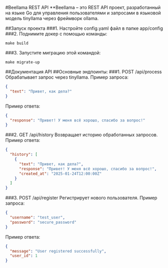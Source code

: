 #Beellama REST API
**Beellama – это REST API проект, разработанный на языке Go для управления пользователями и  запросами в языковой модель tinyllama через фреймворк ollama.

##Запуск проекта
###1. Настройте config.yaml файл в папке app/config
###2. Поднимите докер с помощью команды:
```shell
make build
```
###3. Запустите миграцию этой командой:
```shell
make migrate-up
```

##Документация API
##Основные эндпоинты:
###1. POST /api/process
Обрабатывает запрос через tinyllama.
Пример запроса:
```json
{
  "text": "Привет, как дела?"
}
```
Пример ответа:
```json
{
  "response": "Привет! У меня всё хорошо, спасибо за вопрос!"
}
```
###2. GET /api/history
Возвращает историю обработанных запросов.
Пример ответа:
```json
{
  "history": [
    {
      "text": "Привет, как дела?",
      "response": "Привет! У меня всё хорошо, спасибо за вопрос!",
      "created_at": "2025-01-24T12:00:00Z"
    }
  ]
}
```
###3. POST /api/register
Регистрирует нового пользователя.
Пример запроса:
```json
{
  "username": "test_user",
  "password": "secure_password"
}
```
Пример ответа:
```json
{
  "message": "User registered successfully",
  "user_id": 1
}
```